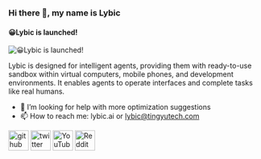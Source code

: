 ### Hi there 👋, my name is Lybic
#### 😀Lybic is launched!
![😀Lybic is launched!](https://avatars.githubusercontent.com/lybic)

Lybic is designed for intelligent agents, providing them with ready-to-use sandbox within virtual computers, mobile phones, and development environments. It enables agents to operate interfaces and complete tasks like real humans.

- 🤔 I’m looking for help with more optimization suggestions  
- 📫 How to reach me: lybic.ai  or  lybic@tingyutech.com 


[<img src='https://cdn.jsdelivr.net/npm/simple-icons@3.0.1/icons/github.svg' alt='github' height='40'>](Lybic)  [<img src='https://cdn.jsdelivr.net/npm/simple-icons@3.0.1/icons/twitter.svg' alt='twitter' height='40'>](https://twitter.com/https://x.com/Lybic_AI)  [<img src='https://cdn.jsdelivr.net/npm/simple-icons@3.0.1/icons/youtube.svg' alt='YouTube' height='40'>](https://www.youtube.com/channel/https://www.youtube.com/@Lybic)  [<img src='https://cdn.jsdelivr.net/npm/simple-icons@3.0.1/icons/reddit.svg' alt='Reddit' height='40'>](https://www.reddit.com/user/https://www.reddit.com/user/Lybic-AI/)
